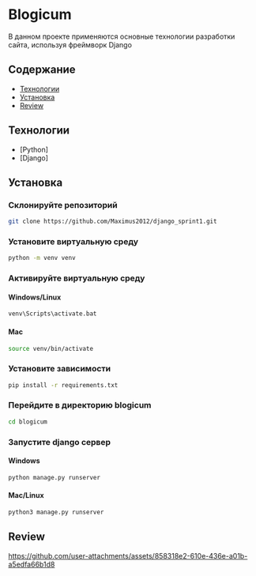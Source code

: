 # Blogicum
В данном проекте применяются основные технологии разработки сайта, используя фреймворк Django

## Содержание
- [Технологии](#технологии)
- [Установка](#установка)
- [Review](#review)



## Технологии
- [Python]
- [Django]

## Установка

### Склонируйте репозиторий 
```sh
git clone https://github.com/Maximus2012/django_sprint1.git
```

### Установите виртуальную среду
```sh
python -m venv venv
```
### Активируйте виртуальную среду
#### Windows/Linux
```sh
venv\Scripts\activate.bat
```

#### Mac
```sh
source venv/bin/activate
```

### Установите зависимости 
```sh
pip install -r requirements.txt
```

### Перейдите в директорию blogicum
```sh
cd blogicum
```

### Запустите django сервер

#### Windows
```sh
python manage.py runserver
```
#### Mac/Linux
```sh
python3 manage.py runserver
```

## Review


https://github.com/user-attachments/assets/858318e2-610e-436e-a01b-a5edfa66b1d8


